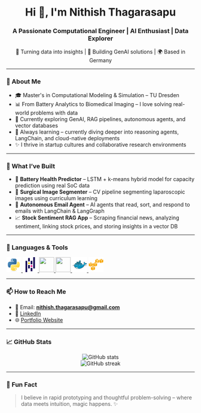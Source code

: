 <h1 align="center">Hi 👋, I'm Nithish Thagarasapu</h1>
<h3 align="center">A Passionate Computational Engineer | AI Enthusiast | Data Explorer</h3>

<p align="center">
🔬 Turning data into insights | 🤖 Building GenAI solutions | 🌍 Based in Germany  
</p>

---

### 🚀 About Me

- 🎓 Master's in Computational Modeling & Simulation – TU Dresden  
- 📊 From Battery Analytics to Biomedical Imaging – I love solving real-world problems with data  
- 🤖 Currently exploring GenAI, RAG pipelines, autonomous agents, and vector databases  
- 🌱 Always learning – currently diving deeper into reasoning agents, LangChain, and cloud-native deployments  
- ✨ I thrive in startup cultures and collaborative research environments

---

### 💼 What I’ve Built

- 🔋 **Battery Health Predictor** – LSTM + k-means hybrid model for capacity prediction using real SoC data  
- 🧠 **Surgical Image Segmenter** – CV pipeline segmenting laparoscopic images using curriculum learning  
- 💌 **Autonomous Email Agent** – AI agents that read, sort, and respond to emails with LangChain & LangGraph  
- 📈 **Stock Sentiment RAG App** – Scraping financial news, analyzing sentiment, linking stock prices, and storing insights in a vector DB

---

### 🧰 Languages & Tools

<p align="left">
  <a href="https://www.python.org" target="_blank"> <img src="https://raw.githubusercontent.com/devicons/devicon/master/icons/python/python-original.svg" width="40" height="40"/> </a>
  <a href="https://pandas.pydata.org/" target="_blank"> <img src="https://raw.githubusercontent.com/devicons/devicon/2ae2a900d2f041da66e950e4d48052658d850630/icons/pandas/pandas-original.svg" width="40" height="40"/> </a>
  <a href="https://scikit-learn.org/" target="_blank"> <img src="https://upload.wikimedia.org/wikipedia/commons/0/05/Scikit_learn_logo_small.svg" width="40" height="40"/> </a>
  <a href="https://pytorch.org/" target="_blank"> <img src="https://www.vectorlogo.zone/logos/pytorch/pytorch-icon.svg" width="40" height="40"/> </a>
  <a href="https://www.docker.com/" target="_blank"> <img src="https://raw.githubusercontent.com/devicons/devicon/master/icons/docker/docker-original.svg" width="40" height="40"/> </a>
  <a href="https://aws.amazon.com/" target="_blank"> <img src="https://raw.githubusercontent.com/devicons/devicon/master/icons/amazonwebservices/amazonwebservices-original.svg" width="40" height="40"/> </a>
</p>

---

### 📫 How to Reach Me

- 📧 Email: **nithish.thagarasapu@gmail.com**  
- 💼 [LinkedIn](https://www.linkedin.com/in/nithish-thagarasapu)  
- 🌐 [Portfolio Website](https://your-portfolio-link.com) <!-- optional if you have one -->

---

### 📈 GitHub Stats

<p align="center">
  <img src="https://github-readme-stats.vercel.app/api?username=Nithish-Chowdary&show_icons=true&theme=tokyonight" alt="GitHub stats" />
  <br />
  <img src="https://github-readme-streak-stats.herokuapp.com/?user=Nithish-Chowdary&theme=tokyonight" alt="GitHub streak" />
</p>

---

### 🎯 Fun Fact

> I believe in rapid prototyping and thoughtful problem-solving – where data meets intuition, magic happens. ✨

